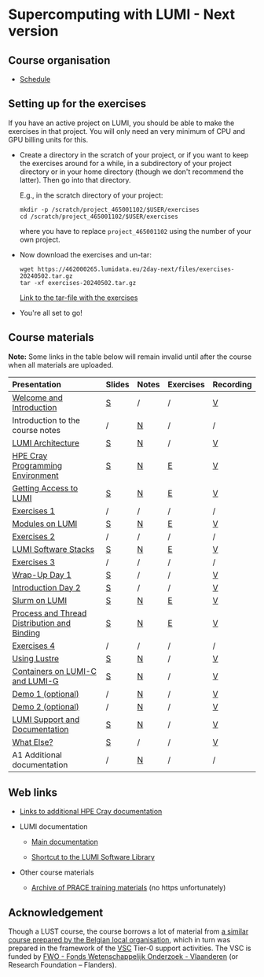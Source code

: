 # Supercomputing with LUMI - Next version

## Course organisation

<!--
-   Location: [SURF, Science Park 140, 1098 XG, Amsterdam, The Netherlands](https://maps.app.goo.gl/11bPcfD6s93PNMZK6)
-->

-   [Schedule](schedule.md)

<!--
-   [HedgeDoc for questions](https://md.sigma2.no/lumi-intro-course-amsterdam-may24?both)
-->

<!--
-   There are two Slurm reservations for the course:

    -   CPU nodes: `LUMI_Intro_SURF_small` (on the `small` Slurm partition)
    -   GPU nodes: `LUMI_Intro_SURF_standardg` (on the `standard-g` Slurm partition)
-->


## Setting up for the exercises

If you have an active project on LUMI, you should be able to make the exercises in that project.
You will only need an very minimum of CPU and GPU billing units for this.

-   Create a directory in the scratch of your project, or if you want to
    keep the exercises around for a while, in a subdirectory of your project directory 
    or in your home directory (though we don't recommend the latter).
    Then go into that directory.

    E.g., in the scratch directory of your project:

    ```
    mkdir -p /scratch/project_465001102/$USER/exercises
    cd /scratch/project_465001102/$USER/exercises
    ```

    where you have to replace `project_465001102` using the number of your own project.

-   Now download the exercises and un-tar:

    ```
    wget https://462000265.lumidata.eu/2day-next/files/exercises-20240502.tar.gz
    tar -xf exercises-20240502.tar.gz
    ```

    [Link to the tar-file with the exercises](https://462000265.lumidata.eu/2day-next/files/exercises-20240502.tar.gz)

-   You're all set to go!


## Course materials

**Note:** Some links in the table below will remain invalid until after the course when all
materials are uploaded.

| Presentation | Slides | Notes | Exercises | Recording |
|:-------------|:-------|:------|:----------|:----------|
| [Welcome and Introduction](MI01-IntroductionCourse.md) | [S](https://462000265.lumidata.eu/2day-next/files/LUMI-2day-next-I01-IntroductionCourse.pdf) | / | / | [V](MI01-IntroductionCourse.md) |
| Introduction to the course notes | / | [N](00-Introduction.md) | / |  / | 
| [LUMI Architecture](M01-Architecture.md) | [S](https://462000265.lumidata.eu/2day-next/files/LUMI-2day-next-01-Architecture.pdf) | [N](01-Architecture.md) | / | [V](M01-Architecture.md) |
| [HPE Cray Programming Environment](M02-CPE.md) | [S](https://462000265.lumidata.eu/2day-next/files/LUMI-2day-next-02-CPE.pdf) | [N](02-CPE.md) | [E](E02-CPE.md) | [V](M02-CPE.md) |
| [Getting Access to LUMI](M03-Access.md) | [S](https://462000265.lumidata.eu/2day-next/files/LUMI-2day-next-03-Access.pdf) | [N](03-Access.md) | [E](E03-Access.md) | [V](M03-Access.md) |
| [Exercises 1](ME03-Exercises-1.md) | / | / | /  | / |
| [Modules on LUMI](M04-Modules.md) | [S](https://462000265.lumidata.eu/2day-next/files/LUMI-2day-next-04-Modules.pdf) | [N](04-Modules.md) | [E](E04-Modules.md) | [V](M04-Modules.md) |
| [Exercises 2](ME04-Exercises-2.md) | / | / | / | / |
| [LUMI Software Stacks](M05-SoftwareStacks.md) | [S](https://462000265.lumidata.eu/2day-next/files/LUMI-2day-next-05-SoftwareStacks.pdf) | [N](05-SoftwareStacks.md) | [E](E05-SoftwareStacks.md) | [V](M05-SoftwareStacks.md) |
| [Exercises 3](ME05-Exercises-3.md) | / | / | / | / |
| [Wrap-Up Day 1](MI02-WrapUpDay1.md) | [S](https://462000265.lumidata.eu/2day-next/files/LUMI-2day-next-I02-WrapUpDay1.pdf) | / | / | [V](MI02-WrapUpDay1.md) |
| [Introduction Day 2](MI03-IntroductionDay2.md) | [S](https://462000265.lumidata.eu/2day-next/files/LUMI-2day-next-I03-IntroductionDay2.pdf) | / | / | [V](MI03-IntroductionDay2.md) |
| [Slurm on LUMI](M06-Slurm.md) | [S](https://462000265.lumidata.eu/2day-next/files/LUMI-2day-next-06-Slurm.pdf) | [N](06-Slurm.md) | [E](E06-Slurm.md) | [V](M06-Slurm.md) |
| [Process and Thread Distribution and Binding](M07-Binding.md) | [S](https://462000265.lumidata.eu/2day-next/files/LUMI-2day-next-07-Binding.pdf) | [N](07-Binding.md) | [E](E07-Binding.md) | [V](M07-Binding.md) | 
| [Exercises 4](ME07-Exercises-4.md) | / | / | / | / |
| [Using Lustre](M08-Lustre.md) | [S](https://462000265.lumidata.eu/2day-next/files/LUMI-2day-next-08-Lustre.pdf) | [N](08-Lustre.md) | / | [V](M08-Lustre.md) |
| [Containers on LUMI-C and LUMI-G](M09-Containers.md) | [S](https://462000265.lumidata.eu/2day-next/files/LUMI-2day-next-09-Containers.pdf) | [N](09-Containers.md) | / | [V](M09-Containers.md) |
| [Demo 1 (optional)](Demo1.md) | / | [N](Demo1.md) | / | [V](Demo1.md#video-of-the-demo) |
| [Demo 2 (optional)](Demo2.md) | / | [N](Demo2.md) | / | [V](Demo2.md#video-of-the-demo) |
| [LUMI Support and Documentation](M10-Support.md) | [S](https://462000265.lumidata.eu/2day-next/files/LUMI-2day-next-10-Support.pdf) | [N](10-Support.md) | / | [V](M10-Support.md) |
| [What Else?](MI04-WhatElse.md) | [S](https://462000265.lumidata.eu/2day-next/files/LUMI-2day-next-I04-WhatElse.pdf) | / | / | [V](MI04-WhatElse.md) |
| A1 Additional documentation | / | [N](A01-Documentation.md) | / | / | 


## Web links

-   [Links to additional HPE Cray documentation](A01-Documentation.md)

-   LUMI documentation

    -   [Main documentation](https://docs.lumi-supercomputer.eu/)

    -   [Shortcut to the LUMI Software Library](https://lumi-supercomputer.github.io/LUMI-EasyBuild-docs/)

-   Other course materials

    -   [Archive of PRACE training materials](https://training.prace-ri.eu/) (no https unfortunately)


## Acknowledgement

Though a LUST course, the course borrows a lot of material from
[a similar course prepared by the Belgian local organisation](https://klust.github.io/LUMI-BE-training-materials/intro-evolving/),
which in turn was prepared in the framework of the 
[VSC](https://www.vscentrum.be/) Tier-0 support activities.
The VSC is funded by 
[FWO - Fonds Wetenschappelijk Onderzoek - Vlaanderen](https://www.fwo.be/en/)
(or Research Foundation – Flanders). 
